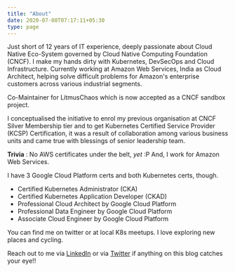 ```yaml
---
title: "About"
date: 2020-07-08T07:17:11+05:30
type: page
---
```



Just short of 12 years of IT experience, deeply passionate about Cloud Native Eco-System governed by Cloud Native Computing Foundation (CNCF). I make my hands dirty with Kubernetes, DevSecOps and Cloud Infrastructure. Currently working at Amazon Web Services, India as Cloud Architect, helping solve difficult problems for Amazon's enterprise customers across various industrial segments.

Co-Maintainer for LitmusChaos which is now accepted as a CNCF sandbox project.

I conceptualised the initiative to enrol my previous organisation at CNCF Silver Membership tier and to get Kubernetes Certified Service Provider (KCSP) Certification, it was a result of collaboration among various business units and came true with blessings of senior leadership team.

**Trivia** : No AWS certificates under the belt, *yet* :P And, I work for Amazon Web Services.

I have 3 Google Cloud Platform certs and both Kubernetes certs, though.

 - Certified Kubernetes Administrator (CKA)
 - Certified Kubernetes Application Developer (CKAD)
 - Professional Cloud Architect by Google Cloud Platform
 - Professional Data Engineer by Google Cloud Platform
 - Associate Cloud Engineer by Google Cloud Platform


You can find me on twitter or at local K8s meetups. I love exploring new places and cycling.

Reach out to me via [LinkedIn](https://www.linkedin.com/in/jayeshtank) or via [Twitter](https://twitter.com/jtankx) if anything on this blog catches your eye!!
